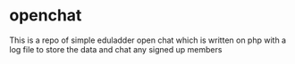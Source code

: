 # openchat
This is a repo of simple eduladder open chat which is written on php with a log file to store the data and chat any signed up members
<?php
// Starting session
session_start();
?>
